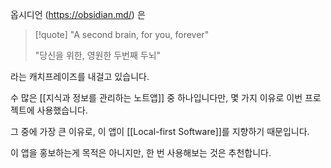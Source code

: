 옵시디언 (https://obsidian.md/) 은 

> [!quote]
> "A second brain, 
> for you, forever" 
>
> "당신을 위한, 
> 영원한 두번째 두뇌"

라는 캐치프레이즈를 내걸고 있습니다.

수 많은 [[지식과 정보를 관리하는 노트앱]] 중 하나입니다만,
몇 가지 이유로 이번 프로젝트에 사용했습니다.

그 중에 가장 큰 이유로,
이 앱이 [[Local-first Software]]를 지향하기 때문입니다.

이 앱을 홍보하는게 목적은 아니지만,
한 번 사용해보는 것은 추천합니다.
